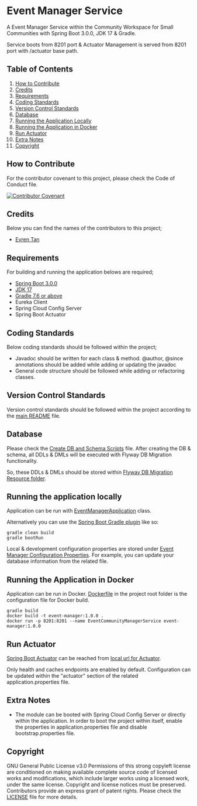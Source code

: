 # Event Manager Service
A Event Manager Service within the Community Workspace for Small Communities with Spring Boot 3.0.0, JDK 17 & Gradle.
 
Service boots from 8201 port & Actuator Management is served from 8201 port with /actuator base path.

## Table of Contents

1. [How to Contribute](#how-to-contribute)
2. [Credits](#credits)
3. [Requirements](#requirements)
4. [Coding Standards](#coding-standards)
5. [Version Control Standards](#version-control-standards)
6. [Database](#database)
7. [Running the Application Locally](#running-the-application-locally)
8. [Running the Application in Docker](#running-the-application-in-docker)
9. [Run Actuator](#run-actuator)
10. [Extra Notes](#extra-notes)
11. [Copyright](#copyright)

## How to Contribute

For the contributor covenant to this project, please check the Code of Conduct file.

[![Contributor Covenant][contributor]](CODE_OF_CONDUCT.md)

## Credits

Below you can find the names of the contributors to this project;

- [Evren Tan][evren-tan-github]

## Requirements

For building and running the application belows are required;

- [Spring Boot 3.0.0][spring-boot-version]
- [JDK 17][java-version]
- [Gradle 7.6 or above][gradle-version]
- Eureka Client
- Spring Cloud Config Server
- Spring Boot Actuator

## Coding Standards

Below coding standards should be followed within the project;

- Javadoc should be written for each class & method. @author, @since annotations should be added while adding or updating the javadoc
- General code structure should be followed while adding or refactoring classes.

## Version Control Standards

Version control standards should be followed within the project according to the [main README][main-readme-file-location] file.

## Database

Please check the [Create DB and Schema Scripts][create-db-and-schema-scripts] file. After creating the DB & schema, all DDLs & DMLs will be executed with Flyway DB Migration functionality.

So, these DDLs & DMLs should be stored within [Flyway DB Migration Resource folder][flyway-db-migration-resource-folder].

## Running the application locally

Application can be run with [EventManagerApplication][event-manager-main-class] class.

Alternatively you can use the [Spring Boot Gradle plugin][spring-boot-gradle-plugin] like so:

```shell
gradle clean build
gradle bootRun
```

Local & development configuration properties are stored under [Event Manager Configuration Properties][event-manager-configuration-properties]. For example, you can update your database information from the related file.

## Running the Application in Docker

Application can be run in Docker. [Dockerfile](Dockerfile) in the project root folder is the configuration file for Docker build.

```shell
gradle build
docker build -t event-manager:1.0.0 .
docker run -p 8201:8201 --name EventCommunityManagerService event-manager:1.0.0
```

## Run Actuator

[Spring Boot Actuator][spring-boot-actuator] can be reached from [local url for Actuator][local-actuator].

Only health and caches endpoints are enabled by default. Configuration can be updated within the "actuator" section of the related application.properties file.

## Extra Notes

* The module can be booted with Spring Cloud Config Server or directly within the application. In order to boot the project within itself, enable the properties in application.properties file and disable bootstrap.properties file.

## Copyright

GNU General Public License v3.0
Permissions of this strong copyleft license are conditioned on making available complete source code of licensed works and modifications, which include larger works using a licensed work, under the same license. Copyright and license notices must be preserved. Contributors provide an express grant of patent rights.
Please check the [LICENSE](LICENSE) file for more details.

[evren-tan-github]: https://github.com/evrentan
[spring-boot-version]: https://github.com/spring-projects/spring-boot/wiki/Spring-Boot-3.0-Release-Notes
[java-version]: https://www.oracle.com/java/technologies/javase/jdk17-archive-downloads.html
[gradle-version]: https://gradle.org/releases/
[contributor]: https://img.shields.io/badge/Contributor%20Covenant-2.1-4baaaa.svg
[community-workspace-github]: https://github.com/evrentan/community-workspace
[event-manager-main-class]: src/main/java/evrentan/community/eventmanager/spring/spring/EventManagerApplication.java
[spring-boot-gradle-plugin]: https://docs.spring.io/spring-boot/docs/current/gradle-plugin/reference/htmlsingle/
[spring-boot-actuator]: https://spring.io/guides/gs/actuator-service/
[local-actuator]: http://localhost:8201/actuator
[main-readme-file-location]: https://github.com/evrentan/community-workspace/blob/staging/README.md
[event-manager-configuration-properties]: ../config-server-data/event-manager
[create-db-and-schema-scripts]: CREATE_DB_AND_SCHEMA_SCRIPTS.md
[flyway-db-migration-resource-folder]: src/main/resources/db/migration